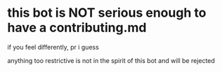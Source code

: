 # this bot is NOT serious enough to have a contributing.md

if you feel differently, pr i guess

anything too restrictive is not in the spirit of this bot and will be rejected